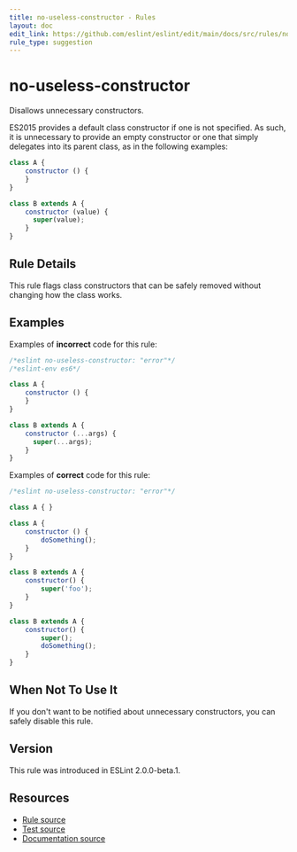 ```yaml
---
title: no-useless-constructor - Rules
layout: doc
edit_link: https://github.com/eslint/eslint/edit/main/docs/src/rules/no-useless-constructor.md
rule_type: suggestion
---
```

<!-- Note: No pull requests accepted for this file. See README.md in the root directory for details. -->

# no-useless-constructor

Disallows unnecessary constructors.

ES2015 provides a default class constructor if one is not specified. As such, it is unnecessary to provide an empty constructor or one that simply delegates into its parent class, as in the following examples:

```js
class A {
    constructor () {
    }
}

class B extends A {
    constructor (value) {
      super(value);
    }
}
```

## Rule Details

This rule flags class constructors that can be safely removed without changing how the class works.

## Examples

Examples of **incorrect** code for this rule:

```js
/*eslint no-useless-constructor: "error"*/
/*eslint-env es6*/

class A {
    constructor () {
    }
}

class B extends A {
    constructor (...args) {
      super(...args);
    }
}
```

Examples of **correct** code for this rule:

```js
/*eslint no-useless-constructor: "error"*/

class A { }

class A {
    constructor () {
        doSomething();
    }
}

class B extends A {
    constructor() {
        super('foo');
    }
}

class B extends A {
    constructor() {
        super();
        doSomething();
    }
}
```

## When Not To Use It

If you don't want to be notified about unnecessary constructors, you can safely disable this rule.

## Version

This rule was introduced in ESLint 2.0.0-beta.1.

## Resources

* [Rule source](https://github.com/eslint/eslint/tree/HEAD/lib/rules/no-useless-constructor.js)
* [Test source](https://github.com/eslint/eslint/tree/HEAD/tests/lib/rules/no-useless-constructor.js)
* [Documentation source](https://github.com/eslint/eslint/tree/HEAD/docs/src/rules/no-useless-constructor.md)
